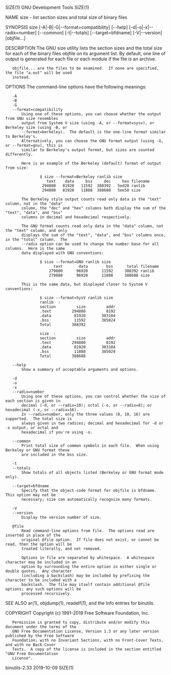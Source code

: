 SIZE(1)                                  GNU Development Tools                                 SIZE(1)

NAME
       size - list section sizes and total size of binary files

SYNOPSIS
       size [-A|-B|-G|--format=compatibility]
            [--help]
            [-d|-o|-x|--radix=number]
            [--common]
            [-t|--totals]
            [--target=bfdname] [-V|--version]
            [objfile...]

DESCRIPTION
       The GNU size utility lists the section sizes and the total size for each of the binary files
       objfile on its argument list.  By default, one line of output is generated for each file or
       each module if the file is an archive.

       objfile... are the files to be examined.  If none are specified, the file "a.out" will be used
       instead.

OPTIONS
       The command-line options have the following meanings:

       -A
       -B
       -G
       --format=compatibility
           Using one of these options, you can choose whether the output from GNU size resembles
           output from System V size (using -A, or --format=sysv), or Berkeley size (using -B, or
           --format=berkeley).  The default is the one-line format similar to Berkeley's.
           Alternatively, you can choose the GNU format output (using -G, or --format=gnu), this is
           similar to Berkeley's output format, but sizes are counted differently.

           Here is an example of the Berkeley (default) format of output from size:

                   $ size --format=Berkeley ranlib size
                      text    data     bss     dec     hex filename
                    294880   81920   11592  388392   5ed28 ranlib
                    294880   81920   11888  388688   5ee50 size

           The Berkeley style output counts read only data in the "text" column, not in the "data"
           column, the "dec" and "hex" columns both display the sum of the "text", "data", and "bss"
           columns in decimal and hexadecimal respectively.

           The GNU format counts read only data in the "data" column, not the "text" column, and only
           displays the sum of the "text", "data", and "bss" columns once, in the "total" column.  The
           --radix option can be used to change the number base for all columns.  Here is the same
           data displayed with GNU conventions:

                   $ size --format=GNU ranlib size
                         text       data        bss      total filename
                       279880      96920      11592     388392 ranlib
                       279880      96920      11888     388688 size

           This is the same data, but displayed closer to System V conventions:

                   $ size --format=SysV ranlib size
                   ranlib  :
                   section         size         addr
                   .text         294880         8192
                   .data          81920       303104
                   .bss           11592       385024
                   Total         388392

                   size  :
                   section         size         addr
                   .text         294880         8192
                   .data          81920       303104
                   .bss           11888       385024
                   Total         388688

       --help
           Show a summary of acceptable arguments and options.

       -d
       -o
       -x
       --radix=number
           Using one of these options, you can control whether the size of each section is given in
           decimal (-d, or --radix=10); octal (-o, or --radix=8); or hexadecimal (-x, or --radix=16).
           In --radix=number, only the three values (8, 10, 16) are supported.  The total size is
           always given in two radices; decimal and hexadecimal for -d or -x output, or octal and
           hexadecimal if you're using -o.

       --common
           Print total size of common symbols in each file.  When using Berkeley or GNU format these
           are included in the bss size.

       -t
       --totals
           Show totals of all objects listed (Berkeley or GNU format mode only).

       --target=bfdname
           Specify that the object-code format for objfile is bfdname.  This option may not be
           necessary; size can automatically recognize many formats.

       -V
       --version
           Display the version number of size.

       @file
           Read command-line options from file.  The options read are inserted in place of the
           original @file option.  If file does not exist, or cannot be read, then the option will be
           treated literally, and not removed.

           Options in file are separated by whitespace.  A whitespace character may be included in an
           option by surrounding the entire option in either single or double quotes.  Any character
           (including a backslash) may be included by prefixing the character to be included with a
           backslash.  The file may itself contain additional @file options; any such options will be
           processed recursively.

SEE ALSO
       ar(1), objdump(1), readelf(1), and the Info entries for binutils.

COPYRIGHT
       Copyright (c) 1991-2019 Free Software Foundation, Inc.

       Permission is granted to copy, distribute and/or modify this document under the terms of the
       GNU Free Documentation License, Version 1.3 or any later version published by the Free Software
       Foundation; with no Invariant Sections, with no Front-Cover Texts, and with no Back-Cover
       Texts.  A copy of the license is included in the section entitled "GNU Free Documentation
       License".

binutils-2.33                                 2019-10-09                                       SIZE(1)
